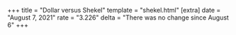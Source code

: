 +++
title = "Dollar versus Shekel"
template = "shekel.html"
[extra]
date = "August  7, 2021"
rate = "3.226"
delta = "There was no change since August  6"
+++
